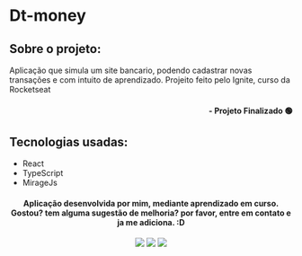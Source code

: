 # Dt-money

## Sobre o projeto:

Aplicação que simula um site bancario, podendo cadastrar novas transações e com intuito de aprendizado. Projeito feito pelo Ignite, curso da Rocketseat

#### <div align="right">- Projeto Finalizado 🟢 <div>

## Tecnologias usadas:

- React
- TypeScript
- MirageJs

#### <div align="center">Aplicação desenvolvida por mim, mediante aprendizado em curso. Gostou? tem alguma sugestão de melhoria? por favor, entre em contato e ja me adiciona. :D

<div>

<div align="center"> 
  <a href="https://instagram.com/kelvinteixeira_" target="_blank"><img src="https://img.shields.io/badge/-Instagram-%23E4405F?style=for-the-badge&logo=instagram&logoColor=white" target="_blank"></a>
  <a href = "mailto:kelvin.teixeira.santos@gmail.com"><img src="https://img.shields.io/badge/-Gmail-%23333?style=for-the-badge&logo=gmail&logoColor=white" target="_blank"></a>
  <a href="https://www.linkedin.com/in/kelvin-teixeira-8707b41a8/" target="_blank"><img src="https://img.shields.io/badge/-LinkedIn-%230077B5?style=for-the-badge&logo=linkedin&logoColor=white" target="_blank"></a> 
  </div>
